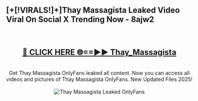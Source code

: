 <h2>[+[!VIRALS!]+]Thay Massagista Leaked Video Viral On Social X Trending Now - 8ajw2</h2>
<br>
<div align="center">
<h2><a href="https://libra.edu.pl?Thay_Massagista" rel="nofollow">🔴 CLICK HERE 🌐==►► Thay_Massagista</a></h2>
<br>
Get Thay Massagista OnlyFans leaked all content. Now you can access all videos and pictures of Thay Massagista OnlyFans. New Updated Files 2025!
<br>
<br>
<a href="https://libra.edu.pl?Thay_Massagista" rel="nofollow" data-target="animated-image.originalLink"><img src="https://i.ibb.co.com/WyWwxjT/player-gif2.gif" alt="Thay Massagista Leaked OnlyFans" style="max-width: 100%; display: inline-block;" data-target="animated-image.originalImage"></a>
</div>
<br>
